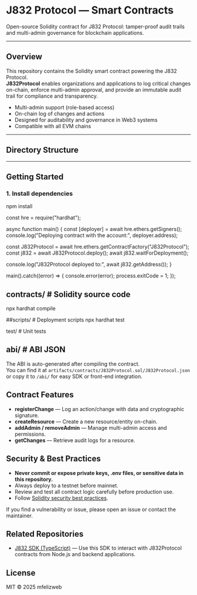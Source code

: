 # J832 Protocol — Smart Contracts

Open-source Solidity contract for J832 Protocol: tamper-proof audit trails and multi-admin governance for blockchain applications.

---

## Overview

This repository contains the Solidity smart contract powering the J832 Protocol.  
**J832Protocol** enables organizations and applications to log critical changes on-chain, enforce multi-admin approval, and provide an immutable audit trail for compliance and transparency.

- Multi-admin support (role-based access)
- On-chain log of changes and actions
- Designed for auditability and governance in Web3 systems
- Compatible with all EVM chains

---

## Directory Structure


---
## Getting Started

### 1. Install dependencies


npm install

const hre = require("hardhat");

async function main() {
  const [deployer] = await hre.ethers.getSigners();
  console.log("Deploying contract with the account:", deployer.address);

  const J832Protocol = await hre.ethers.getContractFactory("J832Protocol");
  const j832 = await J832Protocol.deploy();
  await j832.waitForDeployment();  

  console.log("J832Protocol deployed to:", await j832.getAddress());
}

main().catch((error) => {
  console.error(error);
  process.exitCode = 1;
});


## contracts/ # Solidity source code
npx hardhat compile

##scripts/ # Deployment scripts 
npx hardhat test

test/ # Unit tests  

## abi/ # ABI JSON 
The ABI is auto-generated after compiling the contract.  
You can find it at `artifacts/contracts/J832Protocol.sol/J832Protocol.json`  
or copy it to `/abi/` for easy SDK or front-end integration.


## Contract Features

- **registerChange** — Log an action/change with data and cryptographic signature.
- **createResource** — Create a new resource/entity on-chain.
- **addAdmin / removeAdmin** — Manage multi-admin access and permissions.
- **getChanges** — Retrieve audit logs for a resource.


## Security & Best Practices

- **Never commit or expose private keys, .env files, or sensitive data in this repository.**
- Always deploy to a testnet before mainnet.
- Review and test all contract logic carefully before production use.
- Follow [Solidity security best practices](https://docs.openzeppelin.com/contracts/4.x/api/access).

If you find a vulnerability or issue, please open an issue or contact the maintainer.

## Related Repositories

- [J832 SDK (TypeScript)](https://github.com/mfelizweb/j832Protocol) — Use this SDK to interact with J832Protocol contracts from Node.js and backend applications.


## License
MIT © 2025 mfelizweb



```bash
